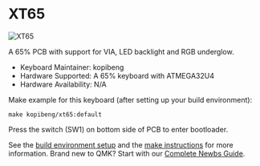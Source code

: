 # XT65

![XT65](https://i.imgur.com/extkBr1.png)

A 65% PCB with support for VIA, LED backlight and RGB underglow.

* Keyboard Maintainer: kopibeng
* Hardware Supported: A 65% keyboard with ATMEGA32U4
* Hardware Availability: N/A

Make example for this keyboard (after setting up your build environment):

    make kopibeng/xt65:default
    
Press the switch (SW1) on bottom side of PCB to enter bootloader.

See the [build environment setup](https://docs.qmk.fm/#/getting_started_build_tools) and the [make instructions](https://docs.qmk.fm/#/getting_started_make_guide) for more information. Brand new to QMK? Start with our [Complete Newbs Guide](https://docs.qmk.fm/#/newbs).
